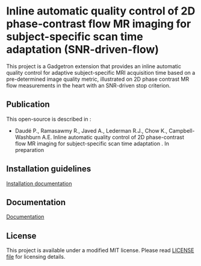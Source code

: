 # Inline automatic quality control of 2D phase-contrast flow MR imaging for subject-specific scan time adaptation (SNR-driven-flow)

This project is a Gadgetron extension that provides an inline automatic quality control for adaptive subject-specific MRI acquisition time based on a pre-determined image quality metric, illustrated on 2D phase contrast MR flow measurements in the heart with an SNR-driven stop criterion.

## Publication 

This open-source is described in :

- Daudé P., Ramasawmy R., Javed A., Lederman R.J., Chow K., Campbell-Washburn A.E. Inline automatic quality control of 2D phase-contrast flow MR imaging for subject-specific scan time adaptation
. In preparation


## Installation guidelines

[Installation documentation](https://SNR-driven-flow.readthedocs.io/en/latest/installation.html)


## Documentation

[Documentation](https://SNR-driven-flow.readthedocs.io/en/latest/)

## License 
This project is available under a modified MIT license. Please read [LICENSE file](https://github.com/NHLBI-MR/SNR-driven-flow/blob/main/LICENSE) for licensing details.